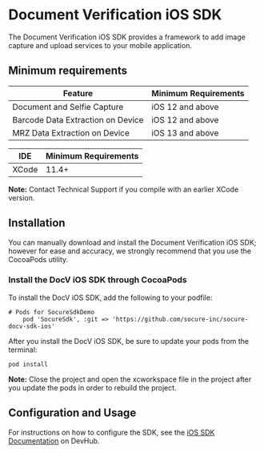 # Document Verification iOS SDK

The Document Verification iOS SDK provides a framework to add image capture and upload services to your mobile application.

## Minimum requirements

| Feature                           | Minimum Requirements |
| --------------------------------- | -------------------- |
| Document and Selfie Capture       | iOS 12 and above     |
| Barcode Data Extraction on Device | iOS 12 and above     |
| MRZ Data Extraction on Device     | iOS 13 and above     |

| IDE   | Minimum Requirements |
| ----- | -------------------- |
| XCode | 11.4+                |

**Note:** Contact Technical Support if you compile with an earlier XCode version.

## Installation

You can manually download and install the Document Verification iOS SDK; however for ease and accuracy, we strongly recommend that you use the CocoaPods utility.

### Install the DocV iOS SDK through CocoaPods

To install the DocV iOS SDK, add the following to your podfile:

```
# Pods for SocureSdkDemo
    pod 'SocureSdk', :git => 'https://github.com/socure-inc/socure-docv-sdk-ios'

```

After you install the DocV iOS SDK, be sure to update your pods from the terminal:

```
pod install
```

**Note:** Close the project and open the xcworkspace file in the project after you update the pods in order to rebuild the project.

## Configuration and Usage 

For instructions on how to configure the SDK, see the [iOS SDK Documentation](https://developer.socure.com/guide/iossdk) on DevHub.



